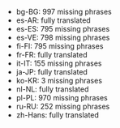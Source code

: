 - bg-BG: 997 missing phrases
- es-AR: fully translated
- es-ES: 795 missing phrases
- es-VE: 798 missing phrases
- fi-FI: 795 missing phrases
- fr-FR: fully translated
- it-IT: 155 missing phrases
- ja-JP: fully translated
- ko-KR: 3 missing phrases
- nl-NL: fully translated
- pl-PL: 970 missing phrases
- ru-RU: 252 missing phrases
- zh-Hans: fully translated

